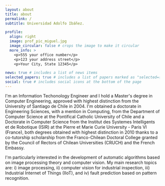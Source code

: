 ```yaml
---
layout: about
title: about
permalink: /
subtitle: Universidad Adolfo Ibáñez.

profile:
  align: right
  image: prof_pic_miguel.jpg
  image_circular: false # crops the image to make it circular
  more_info: >
    <p>555 your office number</p>
    <p>123 your address street</p>
    <p>Your City, State 12345</p>

news: true # includes a list of news items
selected_papers: true # includes a list of papers marked as "selected={true}"
social: true # includes social icons at the bottom of the page
---
```


I'm an Information Techonology Engineer and I hold a Master's degree in Computer Engineering, approved with highest distinction from the University of Santiago de Chile in 2004. I'm obtained a doctorate in Engineering Sciences, with a mention in Computing, from the Department of Computer Science at the Pontifical Catholic University of Chile and a Doctorate in Computer Science from the Institut des Systemes Intelligents et de Robotique (ISIR) at the Pierre et Marie Curie University - Paris VI (France), both degrees obtained with highest distinction in 2010 thanks to a co-tutorship scholarship from the Franco-Chilean Doctoral College granted by the Council of Rectors of Chilean Universities (CRUCH) and the French Embassy. 

I'm  particularly interested in the development of automatic algorithms based on image processing theory and computer vision. My main research topics are: i) image processing, ii) computer vision for industrial inspection, iii) Industrial Internet of Things (IIoT), and iv) fault prediction based on pattern recognition.